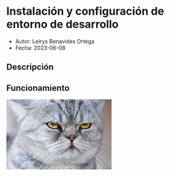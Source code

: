 # Instalación y configuración de entorno de desarrollo
- Autor: Leirys Benavides Ortega
- Fecha: 2023-06-08
## Descripción


## Funcionamiento
![](img/descarga.jpg)